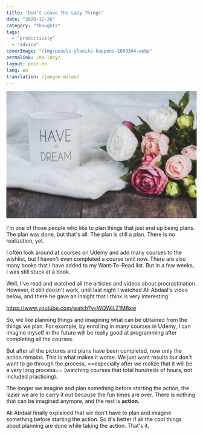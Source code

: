 ```yaml
---
title: "Don't Leave The Lazy Things"
date: "2020-12-26"
category: "thoughts"
tags:
  - "productivity"
  - "advice"
coverImage: "/img/pexels-ylanite-koppens-1809344.webp"
permalink: /no-lazy/
layout: post-en
lang: en
translation: /jangan-males/
---
```


![](/img/pexels-ylanite-koppens-1809344.webp)

I'm one of those people who like to plan things that just end up being plans. The plan was done, but that's all. The plan is still a plan. There is no realization, yet.

I often look around at courses on Udemy and add many courses to the wishlist, but I haven't even completed a course until now. There are also many books that I have added to my Want-To-Read list. But in a few weeks, I was still stuck at a book.

Well, I've read and watched all the articles and videos about procrastination. However, it still doesn't work, until last night I watched Ali Abdaal's video below, and there he gave an insight that I think is very interesting.

https://www.youtube.com/watch?v=WQWiLZ1M6xw

So, we like planning things and imagining what can be obtained from the things we plan. For example, by enrolling in many courses in Udemy, I can imagine myself in the future will be really good at programming after completing all the courses.

But after all the pictures and plans have been completed, now only the action remains. This is what makes it worse. We just want results but don't want to go through the process, ==especially after we realize that it will be a very long process== (watching courses that total hundreds of hours, not included practicing).

The longer we imagine and plan something before starting the action, the lazier we are to carry it out because the fun times are over. There is nothing that can be imagined anymore, and the rest is **action**.

Ali Abdaal finally explained that we don't have to plan and imagine something before starting the action. So it's better if all the cool things about planning are done while taking the action. That's it.
